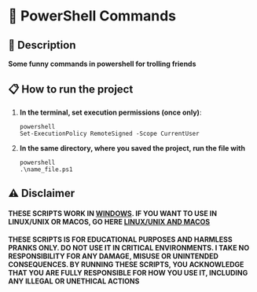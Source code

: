 # 🤠 PowerShell Commands

## 📑 Description

**Some funny commands in powershell for trolling friends**

## 📋 How to run the project

1. **In the terminal, set execution permissions (once only)**:
   ```
   powershell
   Set-ExecutionPolicy RemoteSigned -Scope CurrentUser
   ```

2. **In the same directory, where you saved the project, run the file with** 
   ```
   powershell
   .\name_file.ps1
   ```

## ⚠ Disclaimer

#### THESE SCRIPTS WORK IN <u>WINDOWS</u>. IF YOU WANT TO USE IN LINUX/UNIX OR MACOS, GO HERE [LINUX/UNIX AND MACOS](https://github.com/ZhoupengWu/Bash-Commands)

#### THESE SCRIPTS IS FOR EDUCATIONAL PURPOSES AND HARMLESS PRANKS ONLY. DO NOT USE IT IN CRITICAL ENVIRONMENTS. I TAKE NO RESPONSIBILITY FOR ANY DAMAGE, MISUSE OR UNINTENDED CONSEQUENCES. BY RUNNING THESE SCRIPTS, YOU ACKNOWLEDGE THAT YOU ARE FULLY RESPONSIBLE FOR HOW YOU USE IT, INCLUDING ANY ILLEGAL OR UNETHICAL ACTIONS